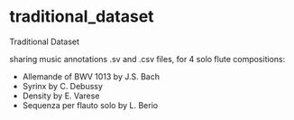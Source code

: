 # traditional_dataset
Traditional Dataset

sharing music annotations .sv and .csv files, for 4 solo flute compositions:
- Allemande of BWV 1013 by J.S. Bach 
- Syrinx by C. Debussy
- Density by E. Varese
- Sequenza per flauto solo by L. Berio
